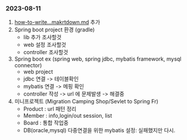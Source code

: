 ### 2023-08-11
1. [how-to-write...makrtdown.md](https://github.com/ej31/bukbu-til/tree/main/choiyunyoung/how-to-write-by-markdown.md) 추가
2. Spring boot project 환경 (gradle)
	- lib 추가 조사할것
	- web 설정 조사할것
	- controller 조사할것
3. Spring boot ex (spring web, spring jdbc, mybatis framework, mysql connector)
	- web project
	- jdbc 연결 -> 테이블확인
	- mybatis 연결 -> 메핑 확인
	- controller 작성 -> url 에 문제발생 -> 해결중
4. 미니프로젝트 (Migration Camping Shop/Sevlet to Spring Fr)
	- Product : url 패턴 정리
	- Member : info,login/out session, list
	- Board : 통합 작업중
	- DB(oracle,mysql) 다중연결을 위한 mybatis 설정: 실패했지만 다시.